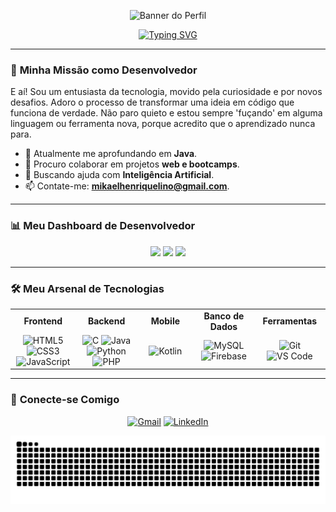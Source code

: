 <p align="center">
  <img src="https://capsule-render.vercel.app/api?type=venom&height=300&color=0d47a1&text=Hello%20World!🙋🏻‍♂️&section=header&reversal=false&textBg=false&fontColor=2dd4bf&animation=twinkling&fontSize=50&rotate=-1&strokeWidth=-1&desc=It%27s%20me,%20Mikael&descAlign=50&stroke=0d47a1" alt="Banner do Perfil"/>
</p>

<div align="center">
  <a href="https://git.io/typing-svg">
    <img src="https://readme-typing-svg.demolab.com?font=Fira+Code&weight=300&size=17&pause=1000&color=2dd4bf&width=540&lines=I'm+driven+by+solving+problems+through+lines+of+code." alt="Typing SVG" />
  </a>
</div>

---

### 🚀 **Minha Missão como Desenvolvedor**

E aí! Sou um entusiasta da tecnologia, movido pela curiosidade e por novos desafios. Adoro o processo de transformar uma ideia em código que funciona de verdade. Não paro quieto e estou sempre 'fuçando' em alguma linguagem ou ferramenta nova, porque acredito que o aprendizado nunca para.

- 🌱 Atualmente me aprofundando em **Java**.
- 👯 Procuro colaborar em projetos **web e bootcamps**.
- 🤔 Buscando ajuda com **Inteligência Artificial**.
- 📫 Contate-me: **mikaelhenriquelino@gmail.com**.

---

### 📊 **Meu Dashboard de Desenvolvedor**

<p align="center">
  <img height="180em" src="https://github-readme-stats.vercel.app/api?username=mikaellino&show_icons=true&theme=onedark&hide_border=true"/>
  <img height="180em" src="https://github-readme-stats.vercel.app/api/top-langs/?username=mikaellino&layout=compact&theme=onedark&hide_border=true"/>
  <img height="180em" src="https://github-profile-trophy.vercel.app/?username=mikaellino&theme=onedark&column=3&row=2&margin-w=15&margin-h=15"/>
</p>

---

### 🛠️ **Meu Arsenal de Tecnologias**

<table align="center">
  <tr>
    <td align="center" width="120">
      <b>Frontend</b>
    </td>
    <td align="center" width="120">
      <b>Backend</b>
    </td>
    <td align="center" width="120">
      <b>Mobile</b>
    </td>
    <td align="center" width="120">
      <b>Banco de Dados</b>
    </td>
    <td align="center" width="120">
      <b>Ferramentas</b>
    </td>
  </tr>
  <tr>
    <td align="center">
      <img src="https://cdn.jsdelivr.net/gh/devicons/devicon@latest/icons/html5/html5-original.svg" width="40" height="40" alt="HTML5" />
      <img src="https://cdn.jsdelivr.net/gh/devicons/devicon@latest/icons/css3/css3-original.svg" width="40" height="40" alt="CSS3" />
      <img src="https://cdn.jsdelivr.net/gh/devicons/devicon@latest/icons/javascript/javascript-original.svg" width="40" height="40" alt="JavaScript" />
    </td>
    <td align="center">
      <img src="https://cdn.jsdelivr.net/gh/devicons/devicon@latest/icons/c/c-original.svg" width="40" height="40" alt="C" />
      <img src="https://cdn.jsdelivr.net/gh/devicons/devicon@latest/icons/java/java-original.svg" width="40" height="40" alt="Java" />
      <img src="https://cdn.jsdelivr.net/gh/devicons/devicon@latest/icons/python/python-original.svg" width="40" height="40" alt="Python" />
      <img src="https://cdn.jsdelivr.net/gh/devicons/devicon@latest/icons/php/php-original.svg" width="40" height="40" alt="PHP" />
    </td>
    <td align="center">
      <img src="https://cdn.jsdelivr.net/gh/devicons/devicon@latest/icons/kotlin/kotlin-original.svg" width="40" height="40" alt="Kotlin" />
    </td>
    <td align="center">
      <img src="https://cdn.jsdelivr.net/gh/devicons/devicon@latest/icons/mysql/mysql-original-wordmark.svg" width="40" height="40" alt="MySQL" />
      <img src="https://cdn.jsdelivr.net/gh/devicons/devicon@latest/icons/firebase/firebase-plain.svg" width="40" height="40" alt="Firebase" />
    </td>
    <td align="center">
      <img src="https://cdn.jsdelivr.net/gh/devicons/devicon@latest/icons/git/git-original.svg" width="40" height="40" alt="Git" />
      <img src="https://cdn.jsdelivr.net/gh/devicons/devicon@latest/icons/vscode/vscode-original.svg" width="40" height="40" alt="VS Code" />
    </td>
  </tr>
</table>

---

### 🔗 **Conecte-se Comigo**

<p align="center">
  <a href="mailto:mikaelhenriquelino@gmail.com"><img src="https://img.shields.io/badge/Gmail-D14836?style=for-the-badge&logo=gmail&logoColor=white" alt="Gmail"/></a>
  <a href="https://www.linkedin.com/in/mikaelhenriquelinorodrigues/"><img src="https://img.shields.io/badge/LinkedIn-0d47a1?style=for-the-badge&logo=linkedin&logoColor=white" alt="LinkedIn"/></a>
</p>

<p align="center">
  <picture>
    <source media="(prefers-color-scheme: dark)" srcset="https://github.com/mikaellino/mikaellino/blob/output/github-contribution-grid-snake-dark.svg">
    <source media="(prefers-color-scheme: light)" srcset="https://github.com/mikaellino/mikaellino/blob/output/github-contribution-grid-snake.svg">
    <img alt="snake" src="https://github.com/mikaellino/mikaellino/blob/output/github-contribution-grid-snake.svg">
  </picture>
</p>
